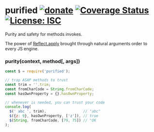 # purified [![donate](https://img.shields.io/badge/$-donate-ff69b4.svg?maxAge=2592000&style=flat)](https://github.com/WebReflection/donate) [![Coverage Status](https://coveralls.io/repos/github/WebReflection/purified/badge.svg?branch=master)](https://coveralls.io/github/WebReflection/purified?branch=master) [![License: ISC](https://img.shields.io/badge/License-ISC-yellow.svg)](https://opensource.org/licenses/ISC)

Purity and safety for methods invokes.

The power of [Reflect.apply](https://developer.mozilla.org/en-US/docs/Web/JavaScript/Reference/Global_Objects/Reflect/apply) brought through natural arguments order to every JS engine.

### purity(context, method[, args])
```js
const $ = require('purified');

// trap ASAP methods to trust
const trim = ''.trim;
const fromCharCode = String.fromCharCode;
const hasOwnProperty = {}.hasOwnProperty;

// whenever is needed, you can trust your code
console.log(
  $(' abc ', trim),                 // "abc"
  $({z: 9}, hasOwnProperty, ['z']), // true
  $(String, fromCharCode, [79, 75]) // "OK
);
```